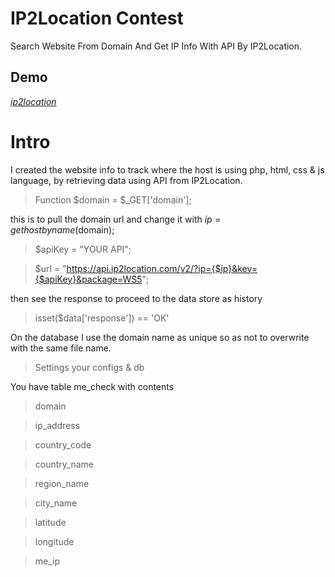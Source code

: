 # IP2Location Contest
Search Website From Domain And Get IP Info With API By IP2Location.

## Demo
*[ip2location](http://cusmedroid.is-best.net/ip2location/)*

# Intro
I created the website info to track where the host is using php, html, css & js language, by retrieving data using API from IP2Location.
> Function $domain = $_GET['domain'];

this is to pull the domain url and change it with $ip = gethostbyname($domain);
> $apiKey = "YOUR API";

> $url = "https://api.ip2location.com/v2/?ip={$ip}&key={$apiKey}&package=WS5";

then see the response to proceed to the data store as history
> isset($data['response']) == 'OK'

On the database I use the domain name as unique so as not to overwrite with the same file name.
> Settings your configs & db

You have table me_check with contents
> domain

> ip_address

> country_code

> country_name

> region_name

> city_name

> latitude

> longitude

> me_ip
